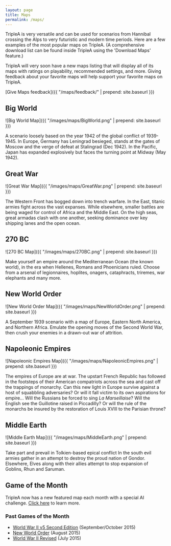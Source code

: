 ```yaml
---
layout: page
title: Maps
permalink: /maps/
---
```


TripleA is very versatile and can be used for scenarios from Hannibal crossing the Alps to very futuristic and modern time periods. Here are a few examples of the most popular maps on TripleA. (A comprehensive download list can be found inside TripleA using the 'Download Maps' feature.)

TripleA will very soon have a new maps listing that will display all of its maps with ratings on playability, recommended settings, and more. Giving feedback about your favorite maps will help support your favorite maps on TripleA.

[Give Maps feedback]({{ "/maps/feedback/" | prepend: site.baseurl }})

## Big World

![Big World Map]({{ "/images/maps/BigWorld.png" | prepend: site.baseurl }})

A scenario loosely based on the year 1942 of the global conflict of 1939-1945. In Europe, Germany has Leningrad besieged, stands at the gates of Moscow and the verge of defeat at Stalingrad (Dec 1942). In the Pacific, Japan has expanded explosively but faces the turning point at Midway (May 1942).

## Great War

![Great War Map]({{ "/images/maps/GreatWar.png" | prepend: site.baseurl }})

The Western Front has bogged down into trench warfare. In the East, titanic armies fight across the vast expanses. While elsewhere, smaller battles are being waged for control of Africa and the Middle East. On the high seas, great armadas clash with one another, seeking dominance over key shipping lanes and the open ocean.

## 270 BC

![270 BC Map]({{ "/images/maps/270BC.png" | prepend: site.baseurl }})

Make yourself an empire around the Mediterranean Ocean (the known world), in the era when Hellenes, Romans and Phoenicians ruled. Choose from a arsenal of legionnaires, hoplites, onagers, cataphracts, triremes, war elephants and many more.

## New World Order

![New World Order Map]({{ "/images/maps/NewWorldOrder.png" | prepend: site.baseurl }})

A September 1939 scenario with a map of Europe, Eastern North America, and Northern Africa. Emulate the opening moves of the Second World War, then crush your enemies in a drawn-out war of attrition.

## Napoleonic Empires

![Napoleonic Empires Map]({{ "/images/maps/NapoleonicEmpires.png" | prepend: site.baseurl }})

The empires of Europe are at war. The upstart French Republic has followed in the footsteps of their American compatriots across the sea and cast off the trappings of monarchy. Can this new light in Europe survive against a host of squabbling adversaries? Or will it fall victim to its own aspirations for empire... Will the Russians be forced to sing *La Marseillaise*? Will the English see the Guillotine raised in Piccadilly? Or will the rule of the monarchs be insured by the restoration of Louis XVIII to the Parisian throne?

## Middle Earth

![Middle Earth Map]({{ "/images/maps/MiddleEarth.png" | prepend: site.baseurl }})

Take part and prevail in Tolkien-based epical conflict  In the south evil armies gather in an attempt to destroy the proud nation of Gondor. Elsewhere, Elves along with their allies attempt to stop expansion of Goblins, Rhun and Saruman.

## Game of the Month

TripleA now has a new featured map each month with a special AI challenge. [Click here](http://www.tripleawarclub.org/modules/newbb/viewforum.php?forum=36) to learn more.

### Past Games of the Month
* [World War II v5 Second Edition](http://tripleadev.1671093.n2.nabble.com/Game-of-the-month-3-tp7589447.html) (September/October 2015)
* [New World Order](http://tripleadev.1671093.n2.nabble.com/Game-of-the-Month-2-td7588951.html) (August 2015)
* [World War II Revised](http://tripleadev.1671093.n2.nabble.com/Game-of-the-Month-1-td7588663.html) (July 2015)
